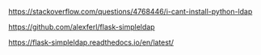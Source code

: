 https://stackoverflow.com/questions/4768446/i-cant-install-python-ldap

https://github.com/alexferl/flask-simpleldap

https://flask-simpleldap.readthedocs.io/en/latest/